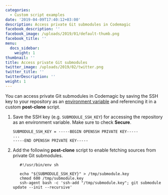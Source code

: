 ```yaml
---
categories:
  - Custom script examples
date: '2019-04-09T17:40:12+03:00'
description: Access private Git submodules in Codemagic
facebook_description: ''
facebook_image: /uploads/2019/01/default-thumb.png
facebook_title: ''
menu:
  docs_sidebar:
    weight: 1
thumbnail: ''
title: Access private Git submodules
twitter_image: /uploads/2019/02/twitter.png
twitter_title: ''
twitterDescription: ''
weight: 1
---
```


You can access private Git submodules in Codemagic by saving the SSH key to your repository as an [environment variable](https://docs.codemagic.io/building/environment-variables/) and referencing it in a custom **post-clone** script.

1.  Save the SSH key (e.g. `SUBMODULE_SSH_KEY`) for accessing the repository as an environment variable. Make sure to check **Secure**.

        SUBMODULE_SSH_KEY = -----BEGIN OPENSSH PRIVATE KEY-----
        ...
        -----END OPENSSH PRIVATE KEY-----

1.  Add the following **post-clone** script to enable fetching sources from private Git submodules.

           #!/usr/bin/env sh

           echo "${SUBMODULE_SSH_KEY}" > /tmp/submodule.key
           chmod 600 /tmp/submodule.key
           ssh-agent bash -c 'ssh-add "/tmp/submodule.key"; git submodule update --init --recursive'
